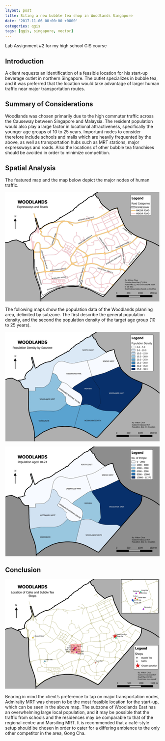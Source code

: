 ```yaml
---
layout: post
title: Siting a new bubble tea shop in Woodlands Singapore
date: '2017-11-06 00:00:00 +0800'
categories: qgis
tags: [qgis, singapore, vector]
---
```


Lab Assignment #2 for my high school GIS course

## Introduction

A client requests an identification of a feasible location for his start-up beverage outlet in northern Singapore. The outlet specializes in bubble tea, and it was preferred that the location would take advantage of larger human traffic near major transportation routes.

## Summary of Considerations

Woodlands was chosen primarily due to the high commuter traffic across the Causeway between Singapore and Malaysia. The resident population would also play a large factor in locational attractiveness, specifically the younger age groups of 10 to 25 years. Important nodes to consider therefore include schools and malls which are heavily frequented by the above, as well as transportation hubs such as MRT stations, major expressways and roads. Also the locations of other bubble tea franchises should be avoided in order to minimize competition.

## Spatial Analysis

The featured map and the map below depict the major nodes of human traffic.

![Woodlands, Expressways and Roads](/assets/2017-11-06-Siting_a_new_bubble_tea_shop_in_Woodlands_Singapore/Woodlands_ExpresswaysRoads.jpeg "Woodlands, Expressways and Roads")

The following maps show the population data of the Woodlands planning area, delimited by subzone. The first describe the general population density, and the second the population density of the target age group (10 to 25 years).

![Woodlands, Population Density by Subzone](/assets/2017-11-06-Siting_a_new_bubble_tea_shop_in_Woodlands_Singapore/Woodlands_PopulationDensityBySubzone.jpeg "Woodlands, Population Density by Subzone")

![Woodlands, Population Density by Subzone Aged 10-24](/assets/2017-11-06-Siting_a_new_bubble_tea_shop_in_Woodlands_Singapore/Woodlands_Population10-24.jpeg "Woodlands, Population Density by Subzone Aged 10-24")

## Conclusion

![Woodlands, Location of Cafes, Bubble Tea Shops, and Sited Location](/assets/2017-11-06-Siting_a_new_bubble_tea_shop_in_Woodlands_Singapore/Woodlands_SitingOfTeashop.jpeg "Woodlands, Location of Cafes, Bubble Tea Shops, and Sited Location")

Bearing in mind the client’s preference to tap on major transportation nodes, Admiralty MRT was chosen to be the most feasible location for the start-up, which can be seen in the above map. The subzone of Woodlands East has an overwhelming large local population, and it may be possible that the traffic from schools and the residences may be comparable to that of the regional centre and Marsiling MRT. It is recommended that a café-style setup should be chosen in order to cater for a differing ambience to the only other competitor in the area, Gong Cha.
